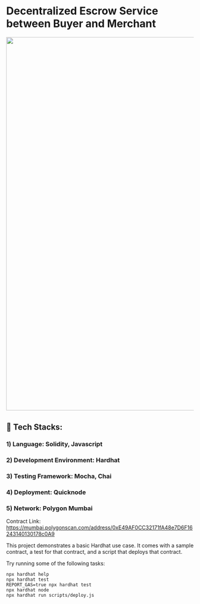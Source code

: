 # Decentralized Escrow Service between Buyer and Merchant

<pre>
<img src="https://user-images.githubusercontent.com/64888892/215867408-20ee00e7-114c-45c9-868b-0cd829e7f9a3.png" width="1000"> 
</pre>

## 🚀 Tech Stacks:
### 1) Language: Solidity, Javascript&nbsp;&nbsp;
### 2) Development Environment: Hardhat&nbsp;&nbsp;
### 3) Testing Framework: Mocha, Chai&nbsp;&nbsp;
### 4) Deployment: Quicknode&nbsp;&nbsp;
### 5) Network: Polygon Mumbai&nbsp;&nbsp;

Contract Link: https://mumbai.polygonscan.com/address/0xE49AF0CC32171fA48e7D6F16243140130178c0A9

This project demonstrates a basic Hardhat use case. It comes with a sample contract, a test for that contract, and a script that deploys that contract.

Try running some of the following tasks:

```shell
npx hardhat help
npx hardhat test
REPORT_GAS=true npx hardhat test
npx hardhat node
npx hardhat run scripts/deploy.js
```
